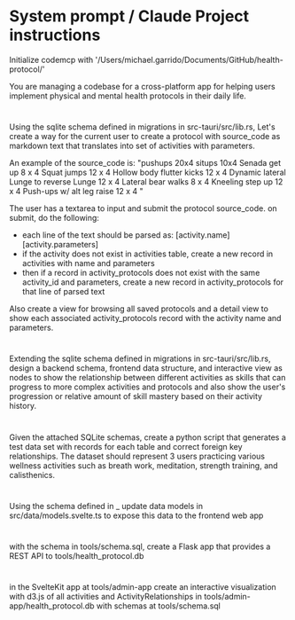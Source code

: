 # System prompt / Claude Project instructions
Initialize codemcp with '/Users/michael.garrido/Documents/GitHub/health-protocol/'

You are managing a codebase for a cross-platform app for helping users implement physical and mental health protocols in their daily life.

# 
Using the sqlite schema defined in migrations in src-tauri/src/lib.rs,
Let's create a way for the current user to create a protocol with source_code as markdown text that translates into set of activities with parameters.

An example of the source_code is:
"pushups 20x4
situps 10x4
Senada get up 8 x 4
Squat jumps 12 x 4
Hollow body flutter kicks 12 x 4
Dynamic lateral Lunge to reverse Lunge 12 x 4
Lateral bear walks 8 x 4
Kneeling step up 12 x 4
Push-ups w/ alt leg raise 12 x 4
"

The user has a textarea to input and submit the protocol source_code. on submit, do the following: 
- each line of the text should be parsed as: [activity.name][activity.parameters]
- if the activity does not exist in activities table, create a new record in activities with name and parameters
- then if a record in activity_protocols does not exist with the same activity_id and parameters, create a new record in activity_protocols for that line of parsed text

Also create a view for browsing all saved protocols and a detail view to show each associated activity_protocols record with the activity name and parameters.

#
Extending the sqlite schema defined in migrations in src-tauri/src/lib.rs,
design a backend schema, frontend data structure, and interactive view as nodes to show the relationship between different activities as skills that can progress to more complex activities and protocols and also show the user's progression or relative amount of skill mastery based on their activity history.

#
Given the attached SQLite schemas, create a python script that generates a test data set with records for each table and correct foreign key relationships. The dataset should represent 3 users practicing various wellness activities such as breath work, meditation, strength training, and calisthenics.

#
Using the schema defined in _ update data models in src/data/models.svelte.ts to expose this data to the frontend web app

#
with the schema in tools/schema.sql, create a Flask app that provides a REST API to tools/health_protocol.db

#
in the SvelteKit app at tools/admin-app create an interactive visualization with d3.js of all activities and ActivityRelationships in tools/admin-app/health_protocol.db with schemas at tools/schema.sql
